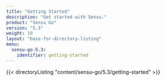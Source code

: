 ```yaml
---
title: "Getting Started"
description: "Get started with Sensu."
product: "Sensu Go"
version: "5.3"
weight: 10
layout: "base-for-directory-listing"
menu:
  sensu-go-5.3:
    identifier: getting-started
---
```


{{< directoryListing "content/sensu-go/5.3/getting-started" >}}
